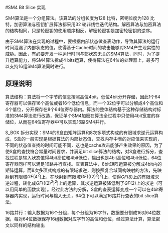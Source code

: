 #SM4 Bit Slice 实现

SM4算法是一个分组算法。该算法的分组长度为128 比特，密钥长度为128 比特。加密算法与密钥扩展算法都采用32 轮非线性迭代结构。解密算法与加密算法的结构相同，只是轮密钥的使用顺序相反，解密轮密钥是加密轮密钥的逆序。

由于SM4算法在实现的过程中，要根据内部状态做查表动作，导致其算法的运行时间泄漏了内部状态的值，使得基于Cache时间的攻击能够对SM4产生现实性的威胁。因此，有必要开发一种运行时间与部状态无关的SM4算法，同时，为了提升运算能力，将SM4算法拆成4 bits运算，使得算法在64位的处理器上，最多可以支持16组SM4算法同时进行。

## 原理说明

算法结构：算法将一个字节的信息按照高位4bit，低位4bit分开存储，因此1个64寄存器可以保存16个高位或者16个低位信息，而一个32位字可以分解成4个高位和4个低位，分开保存在8个64位寄存器内。算法的整体结构基于这种存储结构对标准的SM4算法进行改造，保证单个SM4加密在算法全过程中只使用4bit宽度的存储位，从而在64位寄存器中可以实现16路SM4并行。

S_BOX 拆分实现：SM4的S盒由矩阵运算和8次多项式构成的有限域求逆元运算构成，S盒的一般实现是根据算法的内部状态值，查找内存中表的对应值来实现的，不同的状态值查找的时间可能不同，这也是cache攻击能够产生效果的原因，为了使S盒的查找符合常量时间要求，并满足bit slice算法的结构，对S盒进行拆分，查找过程是输入状态值得4bit高位和4bit低位，输出也是4bit高位和4bit低位，64位寄存器同样可以满足16路并行查找。查表算法中，8bit矩阵运算被分解成4bit内的矩阵运算，而8次多项式构成的有限域求逆，则按照复合域同构映射的方法，先映射到有限域$GF(4^2)$上，在映射到有限域$GF(((2)^2)^2)$上，使得$GF(8)$上的有限域求逆过程，转化成$GF(((2)^2)^2)$上的运算，其求逆运算被降低到了$GF(2)$上的求逆（可以用简单的函数实现）。经过此方法的分解，S盒的查表运算变成一个可以在4bit寄存器内实现，运行时间与输入无关，64位下可以满足16路并行查表的bit slice算法。

16路并行：输入数据为16个分组，每个分组为16字节，数据要分割成16对64位数据，每对64位数据保存16组数据对应字节的高位和低位，经过算法计算，算法密文以同样的结构输出

